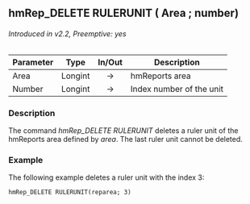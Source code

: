 ## hmRep_DELETE RULERUNIT ( Area ; number)
###### Introduced in v2.2, Preemptive: yes

|Parameter|Type|In/Out|Description
|---|---|:---:|---
|Area|Longint|→|hmReports area
|Number|Longint|→|Index number of the unit

### Description
The command *hmRep_DELETE RULERUNIT* deletes a ruler unit of the hmReports area defined by *area*.
The last ruler unit cannot be deleted.

### Example
The following example deletes a ruler unit with the index 3:

```4d
hmRep_DELETE RULERUNIT(reparea; 3)
```
